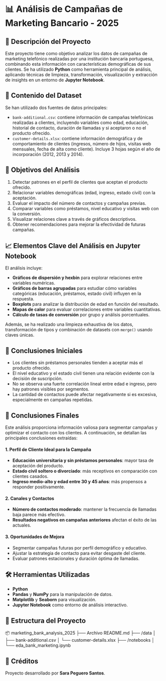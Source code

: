 # 📊 Análisis de Campañas de Marketing Bancario - 2025

## 🧾 Descripción del Proyecto

Este proyecto tiene como objetivo analizar los datos de campañas de marketing telefónico realizadas por una institución bancaria portuguesa, combinando esta información con características demográficas de sus clientes. Se ha utilizado **Python** como herramienta principal de análisis, aplicando técnicas de limpieza, transformación, visualización y extracción de insights en un entorno de **Jupyter Notebook**.

## 📁 Contenido del Dataset

Se han utilizado dos fuentes de datos principales:

- `bank-additional.csv`: contiene información de campañas telefónicas realizadas a clientes, incluyendo variables como edad, educación, historial de contacto, duración de llamadas y si aceptaron o no el producto ofrecido.
- `customer-details.xlsx`: contiene información demográfica y de comportamiento de clientes (ingresos, número de hijos, visitas web mensuales, fecha de alta como cliente). Incluye 3 hojas según el año de incorporación (2012, 2013 y 2014).

## 🎯 Objetivos del Análisis

1. Detectar patrones en el perfil de clientes que aceptan el producto ofrecido.
2. Relacionar variables demográficas (edad, ingreso, estado civil) con la aceptación.
3. Evaluar el impacto del número de contactos y campañas previas.
4. Comparar variables como préstamos, nivel educativo y visitas web con la conversión.
5. Visualizar relaciones clave a través de gráficos descriptivos.
6. Obtener recomendaciones para mejorar la efectividad de futuras campañas.

## 📈 Elementos Clave del Análisis en Jupyter Notebook

El análisis incluye:

- **Gráficos de dispersión y hexbin** para explorar relaciones entre variables numéricas.
- **Gráficos de barras agrupadas** para estudiar cómo variables categóricas (educación, préstamos, estado civil) influyen en la respuesta.
- **Boxplots** para analizar la distribución de edad en función del resultado.
- **Mapas de calor** para evaluar correlaciones entre variables cuantitativas.
- **Cálculo de tasas de conversión** por grupo y análisis porcentuales.

Además, se ha realizado una limpieza exhaustiva de los datos, transformación de tipos y combinación de datasets con `merge()` usando claves únicas.

## 🧠 Conclusiones Iniciales

- Los clientes sin préstamos personales tienden a aceptar más el producto ofrecido.
- El nivel educativo y el estado civil tienen una relación evidente con la decisión de suscripción.
- No se observa una fuerte correlación lineal entre edad e ingreso, pero hay patrones visibles por segmentos.
- La cantidad de contactos puede afectar negativamente si es excesiva, especialmente en campañas repetidas.

## 🧠 Conclusiones Finales

Este análisis proporciona información valiosa para segmentar campañas y optimizar el contacto con los clientes. A continuación, se detallan las principales conclusiones extraídas:

#### **1. Perfil de Cliente Ideal para la Campaña**

- **Educación universitaria y sin préstamos personales**: mayor tasa de aceptación del producto.
- **Estado civil soltero o divorciado**: más receptivos en comparación con clientes casados.
- **Ingreso medio-alto y edad entre 30 y 45 años**: más propensos a responder positivamente.

#### **2. Canales y Contactos**

- **Número de contactos moderado**: mantener la frecuencia de llamadas baja parece más efectivo.
- **Resultados negativos en campañas anteriores** afectan el éxito de las actuales.

#### **3. Oportunidades de Mejora**

- Segmentar campañas futuras por perfil demográfico y educativo.
- Ajustar la estrategia de contacto para evitar desgaste del cliente.
- Evaluar patrones estacionales y duración óptima de llamadas.

## 🛠 Herramientas Utilizadas

- **Python**
- **Pandas** y **NumPy** para la manipulación de datos.
- **Matplotlib** y **Seaborn** para visualización.
- **Jupyter Notebook** como entorno de análisis interactivo.

## 📂 Estructura del Proyecto

📦 marketing_bank_analysis_2025
├── Archivo README.md
├── /data
│ ├── bank-additional.csv
│ └── customer-details.xlsx
├── /notebooks
│ └── eda_bank_marketing.ipynb

## 📌 Créditos

Proyecto desarrollado por **Sara Peguero Santos**.

